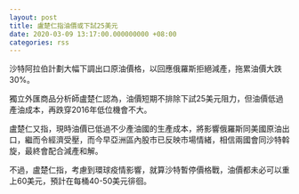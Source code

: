 ```yaml
---
layout: post
title: 盧楚仁指油價或下試25美元
date: 2020-03-09 13:17:00.000000000 +08:00
categories: rss
---
```


沙特阿拉伯計劃大幅下調出口原油價格，以回應俄羅斯拒絕減產，拖累油價大跌30%。

獨立外匯商品分析師盧楚仁認為，油價短期不排除下試25美元阻力，但油價低過產油成本，再跌穿2016年低位機會不大。

盧楚仁又指，現時油價已低過不少產油國的生產成本，將影響俄羅斯同美國原油出口，繼而令經濟受壓，而今早亞洲區內股市已反映市場情緒，相信兩國會同沙特斡旋，最終會配合減產和解。

不過，盧楚仁指，考慮到環球疫情影響，就算沙特暫停價格戰，油價都未必可以重上60美元，預計在每桶40-50美元徘徊。
